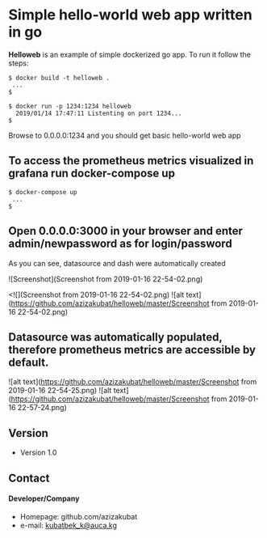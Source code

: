 Simple hello-world web app written in go
======
**Helloweb** is an example of simple dockerized go app. To run it follow the steps:

```
$ docker build -t helloweb .
 ...
$

$ docker run -p 1234:1234 helloweb
  2019/01/14 17:47:11 Listenting on port 1234...
$
```
Browse to 0.0.0.0:1234 and you should get basic hello-world web app

## To access the prometheus metrics visualized in grafana run docker-compose up
```
$ docker-compose up
 ...
$
```

## Open 0.0.0.0:3000 in your browser and enter admin/newpassword as for login/password
As you can see, datasource and dash were automatically created

![Screenshot](Screenshot from 2019-01-16 22-54-02.png)

<![](Screenshot from 2019-01-16 22-54-02.png)
![alt text](https://github.com/azizakubat/helloweb/master/Screenshot from 2019-01-16 22-54-02.png)

## Datasource was automatically populated, therefore prometheus metrics are accessible by default.
![alt text](https://github.com/azizakubat/helloweb/master/Screenshot from 2019-01-16 22-54-25.png)
![alt text](https://github.com/azizakubat/helloweb/master/Screenshot from 2019-01-16 22-57-24.png)
## Version
* Version 1.0

## Contact
#### Developer/Company
* Homepage: github.com/azizakubat
* e-mail: kubatbek_k@auca.kg
